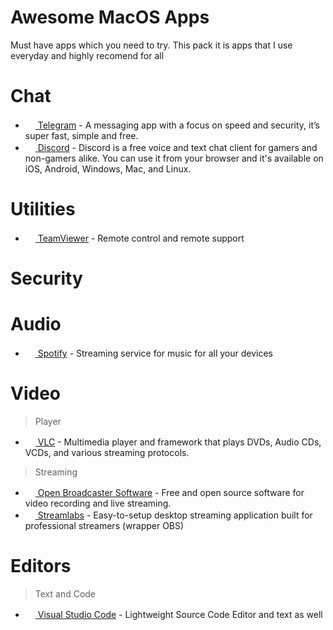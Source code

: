 # Awesome MacOS Apps
Must have apps which you need to try. This pack it is apps that I use everyday and highly recomend for all

# Chat
- [<img src="https://desktop.telegram.org/img/td_favicon.ico" width="16" height="16" /> Telegram](https://desktop.telegram.org/) - A messaging app with a focus on speed and security, it’s super fast, simple and free.
- [<img src="https://discordapp.com/assets/07dca80a102d4149e9736d4b162cff6f.ico" width="16" height="16" /> Discord](https://discordapp.com) - Discord is a free voice and text chat client for gamers and non-gamers alike. You can use it from your browser and it's available on iOS, Android, Windows, Mac, and Linux.

# Utilities
- [<img src="https://www.teamviewer.com/favicon.ico" height="16" /> TeamViewer](https://www.teamviewer.com) - Remote control and remote support

# Security

# Audio
- [<img src="https://www.spotify.com/favicon.ico" height="16" /> Spotify](https://www.spotify.com) - Streaming service for music for all your devices

# Video
> Player
- [<img src="http://images.videolan.org/images/favicon.ico" height="16" /> VLC](http://www.videolan.org/vlc/index.html) - Multimedia player and framework that plays DVDs, Audio CDs, VCDs, and various streaming protocols.
> Streaming
- [<img src="https://obsproject.com/favicon.ico" height="16" /> Open Broadcaster Software](https://obsproject.com/) - Free and open source software for video recording and live streaming.
- [<img src="https://streamlabs.com/favicon.ico" height="16" /> Streamlabs](https://streamlabs.com/) - Easy-to-setup desktop streaming application built for professional streamers (wrapper OBS)

# Editors

> Text and Code
- [<img src="https://code.visualstudio.com/favicon.ico" height="16" /> Visual Studio Code](https://code.visualstudio.com/) - Lightweight Source Code Editor and text as well



